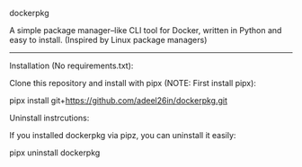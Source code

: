 dockerpkg

A simple package manager–like CLI tool for Docker, written in Python and easy to install. (Inspired by Linux package managers)

---

Installation (No requirements.txt):

Clone this repository and install with pipx (NOTE: First install pipx):

pipx install git+https://github.com/adeel26in/dockerpkg.git


Uninstall instrcutions:

If you installed dockerpkg via pipz, you can uninstall it easily:

pipx uninstall dockerpkg
